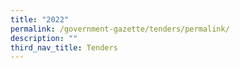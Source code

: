 ```yaml
---
title: "2022"
permalink: /government-gazette/tenders/permalink/
description: ""
third_nav_title: Tenders
---
```

